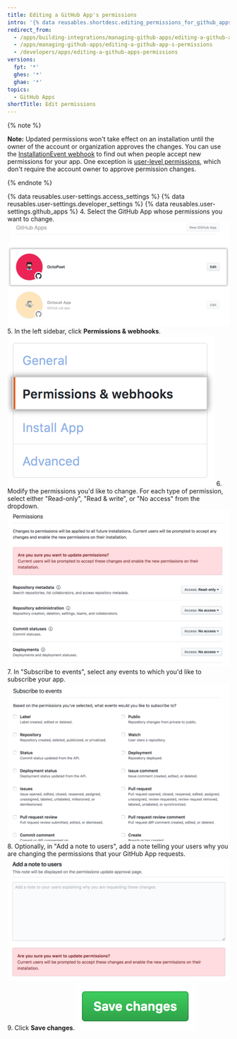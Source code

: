 ```yaml
---
title: Editing a GitHub App's permissions
intro: '{% data reusables.shortdesc.editing_permissions_for_github_apps %}'
redirect_from:
  - /apps/building-integrations/managing-github-apps/editing-a-github-app-s-permissions/
  - /apps/managing-github-apps/editing-a-github-app-s-permissions
  - /developers/apps/editing-a-github-apps-permissions
versions:
  fpt: '*'
  ghes: '*'
  ghae: '*'
topics:
  - GitHub Apps
shortTitle: Edit permissions
---
```


{% note %}

**Note:** Updated permissions won't take effect on an installation until the owner of the account or organization approves the changes. You can use the [InstallationEvent webhook](/webhooks/event-payloads/#installation) to find out when people accept new permissions for your app. One exception is [user-level permissions](/apps/building-github-apps/identifying-and-authorizing-users-for-github-apps/#user-level-permissions), which don't require the account owner to approve permission changes.

{% endnote %}

{% data reusables.user-settings.access_settings %}
{% data reusables.user-settings.developer_settings %}
{% data reusables.user-settings.github_apps %}
4. Select the GitHub App whose permissions you want to change. ![App selection](/assets/images/github-apps/github_apps_select-app.png)
5. In the left sidebar, click **Permissions & webhooks**. ![Permissions and webhooks](/assets/images/github-apps/github_apps_permissions_and_webhooks.png)
6. Modify the permissions you'd like to change. For each type of permission, select either "Read-only", "Read & write", or "No access" from the dropdown. ![Permissions selections for your GitHub App](/assets/images/github-apps/github_apps_permissions_post2dot13.png)
7. In "Subscribe to events", select any events to which you'd like to subscribe your app. ![Permissions selections for subscribing your GitHub App to events](/assets/images/github-apps/github_apps_permissions_subscribe_to_events.png)
8. Optionally, in "Add a note to users", add a note telling your users why you are changing the permissions that your GitHub App requests. ![Input box to add a note to users explaining why your GitHub App permissions have changed](/assets/images/github-apps/github_apps_permissions_note_to_users.png)
9. Click **Save changes**. ![Button to save permissions changes](/assets/images/github-apps/github_apps_save_changes.png)
